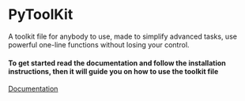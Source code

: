 # PyToolKit
A toolkit file for anybody to use, made to simplify advanced tasks, use powerful one-line functions without losing your control.


#### To get started read the documentation and follow the installation instructions, then it will guide you on how to use the toolkit file
[Documentation](https://sapphirekr.gitbook.io/how-to-use-pytoolkit/)
